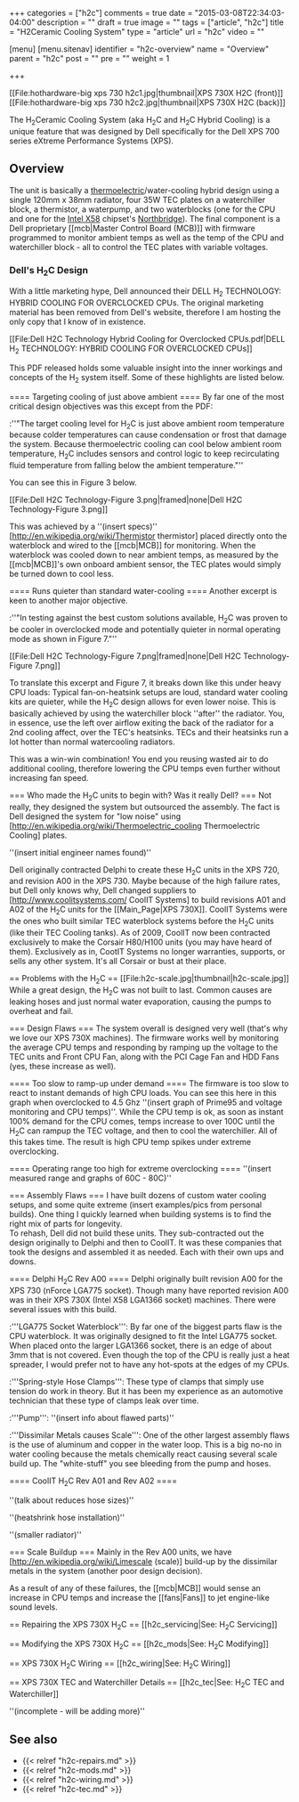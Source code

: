 +++
categories = ["h2c"]
comments = true
date = "2015-03-08T22:34:03-04:00"
description = ""
draft = true
image = ""
tags = ["article", "h2c"]
title = "H2Ceramic Cooling System"
type = "article"
url = "h2c"
video = ""

[menu]
  [menu.sitenav]
	identifier = "h2c-overview"
	name = "Overview"
	parent = "h2c"
	post = ""
	pre = ""
	weight = 1

+++

[[File:hothardware-big xps 730 h2c1.jpg|thumbnail|XPS 730X H2C (front)]]
[[File:hothardware-big xps 730 h2c2.jpg|thumbnail|XPS 730X H2C (back)]]

The H<sub>2</sub>Ceramic Cooling System (aka H<sub>2</sub>C and H<sub>2</sub>C Hybrid Cooling) is a unique feature that was designed by Dell specifically for the Dell XPS 700 series eXtreme Performance Systems (XPS).

## Overview

The unit is basically a [thermoelectric](http://en.wikipedia.org/wiki/Thermoelectric_cooling "Wikipedia: Thermoeletric Cooling")/water-cooling hybrid design using a single 120mm x 38mm radiator, four 35W TEC plates on a waterchiller block, a thermistor, a waterpump, and two waterblocks (one for the CPU and one for the [Intel X58](http://en.wikipedia.org/wiki/Intel_X58 "Wikipedia: Intel X58") chipset's [Northbridge](http://en.wikipedia.org/wiki/Northbridge_(computing) "Wikipedia: Northbridge")).  The final component is a Dell proprietary [[mcb|Master Control Board (MCB)]] with firmware programmed to monitor ambient temps as well as the temp of the CPU and waterchiller block - all to control the TEC plates with variable voltages.

### Dell's H<sub>2</sub>C Design
With a little marketing hype, Dell announced their DELL H<sub>2</sub> TECHNOLOGY: HYBRID COOLING FOR OVERCLOCKED CPUs.  The original marketing material has been removed from Dell's website, therefore I am hosting the only copy that I know of in existence.

[[File:Dell H2C Technology Hybrid Cooling for Overclocked CPUs.pdf|DELL H<sub>2</sub> TECHNOLOGY: HYBRID COOLING FOR OVERCLOCKED CPUs]]

This PDF released holds some valuable insight into the inner workings and concepts of the H<sub>2</sub> system itself.  Some of these highlights are listed below.

==== Targeting cooling of just above ambient ====
By far one of the most critical design objectives was this except from the PDF:

:''"The target cooling level for H<sub>2</sub>C is just above ambient room temperature because colder temperatures can cause condensation or frost that damage the system. Because thermoelectric cooling can cool below ambient room temperature, H<sub>2</sub>C includes sensors and control logic to keep recirculating fluid temperature from falling below the ambient temperature."''

You can see this in Figure 3 below.

[[File:Dell H2C Technology-Figure 3.png|framed|none|Dell H2C Technology-Figure 3.png]]

This was achieved by a ''(insert specs)'' [http://en.wikipedia.org/wiki/Thermistor thermistor] placed directly onto the waterblock and wired to the [[mcb|MCB]] for monitoring.  When the waterblock was cooled down to near ambient temps, as measured by the [[mcb|MCB]]'s own onboard ambient sensor, the TEC plates would simply be turned down to cool less.

==== Runs quieter than standard water-cooling ====
Another excerpt is keen to another major objective.

:''"In testing against the best custom solutions available, H<sub>2</sub>C was proven to be cooler in overclocked mode and potentially quieter in normal operating mode as shown in Figure 7."''

[[File:Dell H2C Technology-Figure 7.png|framed|none|Dell H2C Technology-Figure 7.png]]

To translate this excerpt and Figure 7, it breaks down like this under heavy CPU loads: Typical fan-on-heatsink setups are loud, standard water cooling kits are quieter, while the H<sub>2</sub>C design allows for even lower noise.  This is basically achieved by using the waterchiller block ''after'' the radiator.  You, in essence, use the left over airflow exiting the back of the radiator for a 2nd cooling affect, over the TEC's heatsinks.  TECs and their heatsinks run a lot hotter than normal watercooling radiators.  

This was a win-win combination!  You end you reusing wasted air to do additional cooling, therefore lowering the CPU temps even further without increasing fan speed.

=== Who made the H<sub>2</sub>C units to begin with?  Was it really Dell? ===
Not really, they designed the system but outsourced the assembly.  The fact is Dell designed the system for "low noise" using [http://en.wikipedia.org/wiki/Thermoelectric_cooling Thermoelectric Cooling] plates.

''(insert initial engineer names found)''

Dell originally contracted Delphi to create these H<sub>2</sub>C units in the XPS 720, and revision A00 in the XPS 730.
Maybe because of the high failure rates, but Dell only knows why, Dell changed suppliers to [http://www.coolitsystems.com/ CoolIT Systems] to build revisions A01 and A02 of the H<sub>2</sub>C units for the [[Main_Page|XPS 730X]].  CoolIT Systems were the ones who built similar TEC waterblock systems before the H<sub>2</sub>C units (like their TEC Cooling tanks).  As of 2009, CoolIT now been contracted exclusively to make the Corsair H80/H100 units (you may have heard of them).  Exclusively as in, CootIT Systems no longer warranties, supports, or sells any other system.  It's all Corsair or bust at their place.

== Problems with the H<sub>2</sub>C ==
[[File:h2c-scale.jpg|thumbnail|h2c-scale.jpg]]
While a great design, the H<sub>2</sub>C was not built to last.  Common causes are leaking hoses and just normal water evaporation, causing the pumps to overheat and fail. 

=== Design Flaws ===
The system overall is designed very well (that's why we love our XPS 730X machines).  The firmware works well by monitoring the average CPU temps and responding by ramping up the voltage to the TEC units and Front CPU Fan, along with the PCI Cage Fan and HDD Fans (yes, these increase as well).

==== Too slow to ramp-up under demand ====
The firmware is too slow to react to instant demands of high CPU loads.  You can see this here in this graph when overclocked to 4.5 Ghz ''(insert graph of Prime95 and voltage monitoring and CPU temps)''.  While the CPU temp is ok, as soon as instant 100% demand for the CPU comes, temps increase to over 100C until the H<sub>2</sub>C can rampup the TEC voltage, and then to cool the waterchiller.  All of this takes time.  The result is high CPU temp spikes under extreme overclocking.  

==== Operating range too high for extreme overclocking ====
''(insert measured range and graphs of 60C - 80C)''


=== Assembly Flaws ===
I have built dozens of custom water cooling setups, and some quite extreme (insert examples/pics from personal builds).  One thing I quickly learned when building systems is to find the right mix of parts for longevity.  
To rehash, Dell did not build these units.  They sub-contracted out the design originally to Delphi and then to CoolIT.  It was these companies that took the designs and assembled it as needed.  Each with their own ups and downs.

==== Delphi H<sub>2</sub>C Rev A00 ====
Delphi originally built revision A00 for the XPS 730 (nForce LGA775 socket).  Though many have reported revision A00 was in their XPS 730X (Intel X58 LGA1366 socket) machines.  There were several issues with this build.

:'''LGA775 Socket Waterblock''': By far one of the biggest parts flaw is the CPU waterblock.  It was originally designed to fit the Intel LGA775 socket.  When placed onto the larger LGA1366 socket, there is an edge of about 3mm that is not covered.  Even though the top of the CPU is really just a heat spreader, I would prefer not to have any hot-spots at the edges of my CPUs.

:'''Spring-style Hose Clamps''': These type of clamps that simply use tension do work in theory.  But it has been my experience as an automotive technician that these type of clamps leak over time.

:'''Pump''': ''(insert info about flawed parts)''

:'''Dissimilar Metals causes Scale''': One of the other largest assembly flaws is the use of aluminum and copper in the water loop.  This is a big no-no in water cooling because the metals chemically react causing several scale build up.  The "white-stuff" you see bleeding from the pump and hoses.

==== CoolIT H<sub>2</sub>C Rev A01 and Rev A02 ====


''(talk about reduces hose sizes)''

''(heatshrink hose installation)''

''(smaller radiator)''

=== Scale Buildup ===
Mainly in the Rev A00 units, we have [http://en.wikipedia.org/wiki/Limescale (scale)] build-up by the dissimilar metals in the system (another poor design decision).  

As a result of any of these failures, the [[mcb|MCB]] would sense an increase in CPU temps and increase the [[fans|Fans]] to jet engine-like sound levels.

== Repairing the XPS 730X H<sub>2</sub>C ==
[[h2c_servicing|See: H<sub>2</sub>C Servicing]]

== Modifying the XPS 730X H<sub>2</sub>C ==
[[h2c_mods|See: H<sub>2</sub>C Modifying]]

== XPS 730X H<sub>2</sub>C Wiring ==
[[h2c_wiring|See: H<sub>2</sub>C Wiring]]

== XPS 730X TEC and Waterchiller Details ==
[[h2c_tec|See: H<sub>2</sub>C TEC and Waterchiller]]


''(incomplete - will be adding more)''

## See also

* {{< relref "h2c-repairs.md" >}}
* {{< relref "h2c-mods.md" >}}
* {{< relref "h2c-wiring.md" >}}
* {{< relref "h2c-tec.md" >}}

